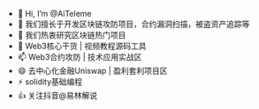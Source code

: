 - 👋 Hi, I’m @AiTeleme
- 👀 我们擅长于开发区块链攻防项目，合约漏洞扫描，被盗资产追踪等
- 🌱 我们热衷研究区块链热门项目
- 💞️ Web3核心干货 | 视频教程源码工具
- 📫 Web3合约攻防 | 技术应用实战区
- 😄 去中心化金融Uniswap | 盈利套利项目区
- ⚡  solidity基础编程
- 👍 关注抖音@易林解说
<!---
AiTeleme/AiTeleme is a ✨ special ✨ repository because its `README.md` (this file) appears on your GitHub profile.
You can click the Preview link to take a look at your changes.
--->
